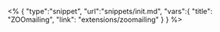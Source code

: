 <% {
	"type":"snippet", "url":"snippets/init.md", "vars":{
		"title": "ZOOmailing",
		"link": "extensions\/zoomailing"
	}
} %>